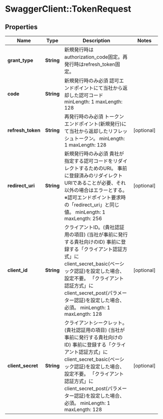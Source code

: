 # SwaggerClient::TokenRequest

## Properties
Name | Type | Description | Notes
------------ | ------------- | ------------- | -------------
**grant_type** | **String** | 新規発行時はauthorization_code固定。再発行時はrefresh_token固定。 | 
**code** | **String** | 新規発行時のみ必須 認可エンドポイントにて当社から返却した認可コード  minLength: 1 maxLength: 128  | 
**refresh_token** | **String** | 再発行時のみ必須 トークンエンドポイント(新規発行)にて当社から返却したリフレッシュトークン。  minLength: 1 maxLength: 128  | [optional] 
**redirect_uri** | **String** | 新規発行時のみ必須 貴社が指定する認可コードをリダイレクトするためのURI。 事前に登録済みのリダイレクトURIであることが必要、それ以外の場合はエラーとする。 ※認可エンドポイント要求時の「redirect_uri」と同じ値。  minLength: 1 maxLength: 256  | [optional] 
**client_id** | **String** | クライアントID。(貴社認証用の項目) (当社が事前に発行する貴社向けのID) 事前に登録する「クライアント認証方式」にclient_secret_basic(ベーシック認証)を設定した場合、設定不要。 「クライアント認証方式」にclient_secret_post(パラメーター認証)を設定した場合、必須。  minLength: 1 maxLength: 128  | [optional] 
**client_secret** | **String** | クライアントシークレット。(貴社認証用の項目) (当社が事前に発行する貴社向けのID) 事前に登録する「クライアント認証方式」にclient_secret_basic(ベーシック認証)を設定した場合、設定不要。 「クライアント認証方式」にclient_secret_post(パラメーター認証)を設定した場合、必須。  minLength: 1 maxLength: 128  | [optional] 



